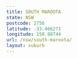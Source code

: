 ```yaml
---
title: SOUTH MAROOTA
state: NSW
postcode: 2756
latitude: -33.466271
longitude: 150.88744
url: /nsw/south-maroota/
layout: suburb
---
```

